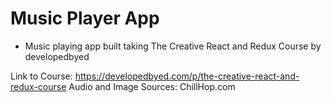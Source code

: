 # Music Player App

- Music playing app built taking The Creative React and Redux Course by developedbyed

Link to Course: https://developedbyed.com/p/the-creative-react-and-redux-course
Audio and Image Sources: ChillHop.com
